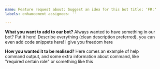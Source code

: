 ```yaml
---
name: Feature request about: Suggest an idea for this bot title: 'FR:'
labels: enhancement assignees: ''

---
```


**What you want to add to our bot?**
Always wanted to have something in our bot? Put it here! Describe everything (clean description preferred), you can even
add code snippets here! I give you freedom here

**How you wanted it to be realised?**
Here comes an example of help command output, and some extra information about command, like "required certain role" or
something like this
